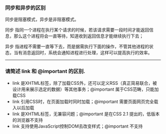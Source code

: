 ### 同步和异步的区别

同步是阻塞模式，异步是非阻塞模式。

同步 指同一个进程在执行某个请求的时候，若该请求需要一段时间才能返回信息，那么这个进程将会一直等待，知道收到返回信息才能继续执行下去；

异步 指进程不需要一直等下去，而是据需执行下面的操作，不管其他进程的状态，当有消息返回时，系统会通知进程进行处理，这样可以提高执行的效率。

---

### 请简述 __link__ 和 __@important__ 的区别.

+ link 是XHTML标签，除了加载CSS外，还可以定义RSS（真正简易联合，被设计用来展示选定的数据）等其他事务；@important 属于CSS范畴，只能加载CSS
+ link 引用CSS时，在页面加载时同时加载；@important 需要页面网页完全载入以后加载
+ link 是XHTML标签，无兼容问题；@important 是在CSS 2.1 提出的，低版本的浏览器不支持
+ link 支持使用JavaScript控制DOM去改变样式；@important 不支持
